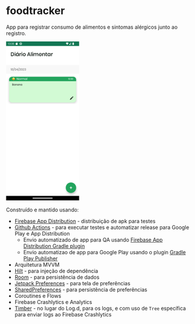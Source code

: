 # foodtracker

App para registrar consumo de alimentos e sintomas alérgicos junto ao registro.

<img src="https://github.com/tiagosutter/foodtracker/blob/main/app/src/main/play/listings/pt-BR/graphics/phone-screenshots/3.png?raw=true" width="200" />

Construído e mantido usando:
- [Firebase App Distribution](https://firebase.google.com/docs/app-distribution?hl=pt-br) - distribuição de apk para testes
- [Github Actions](https://github.com/features/actions) - para executar testes e automatizar release para Google Play e App Distribution
  - Envio automatizado de app para QA usando [Firebase App Distribution Gradle plugin](https://firebase.google.com/docs/app-distribution/android/distribute-gradle?hl=pt-br)
  - Envio automatizao de app para Google Play usando o plugin [Gradle Play Publisher](https://github.com/Triple-T/gradle-play-publisher)
- Arquitetura MVVM
- [Hilt](https://developer.android.com/training/dependency-injection/hilt-android?hl=pt-br) - para injeção de dependência
- [Room](https://developer.android.com/training/data-storage/room?hl=pt-br) - para persistência de dados
- [Jetpack Preferences](https://developer.android.com/jetpack/androidx/releases/preference) - para tela de preferências
- [SharedPreferences](https://developer.android.com/training/data-storage/shared-preferences?hl=pt-br) - para persistência de preferências
- Coroutines e Flows
- Firebase Crashlytics e Analytics
- [Timber](https://github.com/JakeWharton/timber) - no lugar do Log.d, para os logs, e com uso de `Tree` específica para enviar logs ao Firebase Crashlytics
